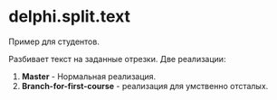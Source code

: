 delphi.split.text
=================

Пример для студентов.

Разбивает текст на заданные отрезки. Две реализации:  
  1. **Master** - Нормальная реализация.  
  2. **Branch-for-first-course** - реализация для умственно отсталых.  
